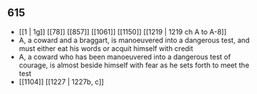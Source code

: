## 615
- [[1 | 1g]] [[78]] [[857]] [[1061]] [[1150]] [[1219 | 1219 ch A to A-8]] 
- A, a coward and a braggart, is manoeuvered into a dangerous test, and must either eat his words or acquit himself with credit
- A, a coward who has been manoeuvered into a dangerous test of courage, is almost beside himself with fear as he sets forth to meet the test
- [[1104]] [[1227 | 1227b, c]] 

